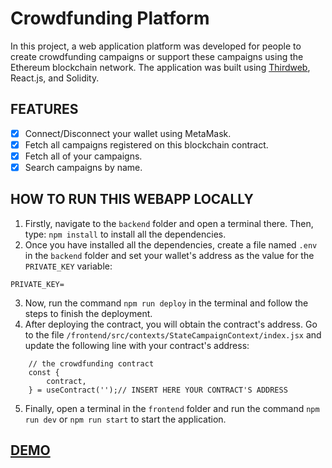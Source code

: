 # Crowdfunding Platform

In this project, a web application platform was developed for people to create crowdfunding campaigns or support these campaigns using the Ethereum blockchain network. The application was built using [Thirdweb](thirdweb.com), React.js, and Solidity.

## FEATURES

- [x] Connect/Disconnect your wallet using MetaMask.
- [x] Fetch all campaigns registered on this blockchain contract.
- [x] Fetch all of your campaigns.
- [x] Search campaigns by name.

## HOW TO RUN THIS WEBAPP LOCALLY

1. Firstly, navigate to the `backend` folder and open a terminal there. Then, type: `npm install` to install all the dependencies.
2. Once you have installed all the dependencies, create a file named `.env` in the `backend` folder and set your wallet's address as the value for the `PRIVATE_KEY` variable:
```
PRIVATE_KEY=

```
3. Now, run the command `npm run deploy` in the terminal and follow the steps to finish the deployment.
4. After deploying the contract, you will obtain the contract's address. Go to the file `/frontend/src/contexts/StateCampaignContext/index.jsx` and update the following line with your contract's address:
```
    // the crowdfunding contract 
    const {
        contract,
    } = useContract('');// INSERT HERE YOUR CONTRACT'S ADDRESS

```
5. Finally, open a terminal in the `frontend` folder and run the command `npm run dev` or `npm run start` to start the application.

## [DEMO](https://648f9d99cc1ae57d0f16a257--shiny-mandazi-069d44.netlify.app/)